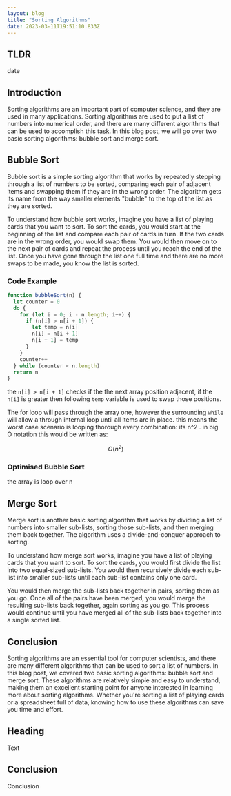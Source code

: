 ```yaml
---
layout: blog
title: "Sorting Algorithms"
date: 2023-03-11T19:51:10.833Z
---
```


## TLDR

date

## Introduction

Sorting algorithms are an important part of computer science, and they are used in many applications. Sorting algorithms are used to put a list of numbers into numerical order, and there are many different algorithms that can be used to accomplish this task. In this blog post, we will go over two basic sorting algorithms: bubble sort and merge sort.

## Bubble Sort

Bubble sort is a simple sorting algorithm that works by repeatedly stepping through a list of numbers to be sorted, comparing each pair of adjacent items and swapping them if they are in the wrong order. The algorithm gets its name from the way smaller elements "bubble" to the top of the list as they are sorted.

To understand how bubble sort works, imagine you have a list of playing cards that you want to sort. To sort the cards, you would start at the beginning of the list and compare each pair of cards in turn. If the two cards are in the wrong order, you would swap them. You would then move on to the next pair of cards and repeat the process until you reach the end of the list. Once you have gone through the list one full time and there are no more swaps to be made, you know the list is sorted.

### Code Example

```javascript
function bubbleSort(n) {
  let counter = 0
  do {
    for (let i = 0; i - n.length; i++) {
      if (n[i] > n[i + 1]) {
        let temp = n[i]
        n[i] = n[i + 1]
        n[i + 1] = temp
      }
    }
    counter++
  } while (counter < n.length)
  return n
}
```

the `n[i] > n[i + 1]` checks if the the next array position adjacent, if the `n[i]` is greater then following `temp` variable is used to swap those positions.

The for loop will pass through the array one, however the surrounding `while` will allow a through internal loop until all items are in place. this means the worst case scenario is looping thorough every combination: its n^2 . in big O notation this would be written as:

```math
O(n^{2})
```

### Optimised Bubble Sort

the array is loop over n

## Merge Sort

Merge sort is another basic sorting algorithm that works by dividing a list of numbers into smaller sub-lists, sorting those sub-lists, and then merging them back together. The algorithm uses a divide-and-conquer approach to sorting.

To understand how merge sort works, imagine you have a list of playing cards that you want to sort. To sort the cards, you would first divide the list into two equal-sized sub-lists. You would then recursively divide each sub-list into smaller sub-lists until each sub-list contains only one card.

You would then merge the sub-lists back together in pairs, sorting them as you go. Once all of the pairs have been merged, you would merge the resulting sub-lists back together, again sorting as you go. This process would continue until you have merged all of the sub-lists back together into a single sorted list.

## Conclusion

Sorting algorithms are an essential tool for computer scientists, and there are many different algorithms that can be used to sort a list of numbers. In this blog post, we covered two basic sorting algorithms: bubble sort and merge sort. These algorithms are relatively simple and easy to understand, making them an excellent starting point for anyone interested in learning more about sorting algorithms. Whether you're sorting a list of playing cards or a spreadsheet full of data, knowing how to use these algorithms can save you time and effort.

## Heading

Text

## Conclusion

Conclusion
